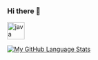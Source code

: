### Hi there 👋
<p align="left"> <a href="mathieusalliot.fr" target="_blank"> <img src="https://img.shields.io/badge/website-000000?style=for-the-badge&logo=About.me&logoColor=white" alt="java" width="40" height="40"/> </a> </p>

[![My GitHub Language Stats](https://github-readme-stats.vercel.app/api/top-langs/?username=SanjiKush&langs_count=5&theme=tokyonight)]()
